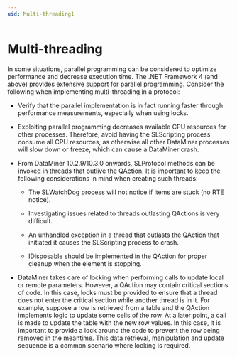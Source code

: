 ```yaml
---
uid: Multi-threading1
---
```


# Multi-threading

In some situations, parallel programming can be considered to optimize performance and decrease execution time. The .NET Framework 4 (and above) provides extensive support for parallel programming. Consider the following when implementing multi-threading in a protocol:

- Verify that the parallel implementation is in fact running faster through performance measurements, especially when using locks.

- Exploiting parallel programming decreases available CPU resources for other processes. Therefore, avoid having the SLScripting process consume all CPU resources, as otherwise all other DataMiner processes will slow down or freeze, which can cause a DataMiner crash.

- From DataMiner 10.2.9/10.3.0 onwards<!-- RN 33965 -->, SLProtocol methods can be invoked in threads that outlive the QAction. It is important to keep the following considerations in mind when creating such threads:

  - The SLWatchDog process will not notice if items are stuck (no RTE notice).

  - Investigating issues related to threads outlasting QActions is very difficult.

  - An unhandled exception in a thread that outlasts the QAction that initiated it causes the SLScripting process to crash.

  - IDisposable should be implemented in the QAction for proper cleanup when the element is stopping.

- DataMiner takes care of locking when performing calls to update local or remote parameters. However, a QAction may contain critical sections of code. In this case, locks must be provided to ensure that a thread does not enter the critical section while another thread is in it. For example, suppose a row is retrieved from a table and the QAction implements logic to update some cells of the row. At a later point, a call is made to update the table with the new row values. In this case, it is important to provide a lock around the code to prevent the row being removed in the meantime. This data retrieval, manipulation and update sequence is a common scenario where locking is required.
